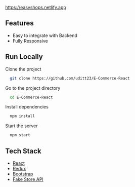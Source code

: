 
https://easyshops.netlify.app

## Features

- Easy to integrate with Backend
- Fully Responsive


## Run Locally

Clone the project

```bash
  git clone https://github.com/uditt23/E-Commerce-React
```

Go to the project directory

```bash
  cd E-Commerce-React
```

Install dependencies

```bash
  npm install
```

Start the server

```bash
  npm start
```

## Tech Stack

* [React](https://reactjs.org/)
* [Redux](https://redux.js.org/)
* [Bootstrap](https://getbootstrap.com/)
* [Fake Store API](https://fakestoreapi.com/)
